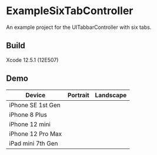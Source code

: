 ExampleSixTabController
===
An example project for the UITabbarController with six tabs.

## Build

Xcode 12.5.1 (12E507)

## Demo

|Device|Portrait|Landscape|
|-|-|-|
|iPhone SE 1st Gen|||
|iPhone 8 Plus|||
|iPhone 12 mini|||
|iPhone 12 Pro Max|||
|iPad mini 7th Gen|||
